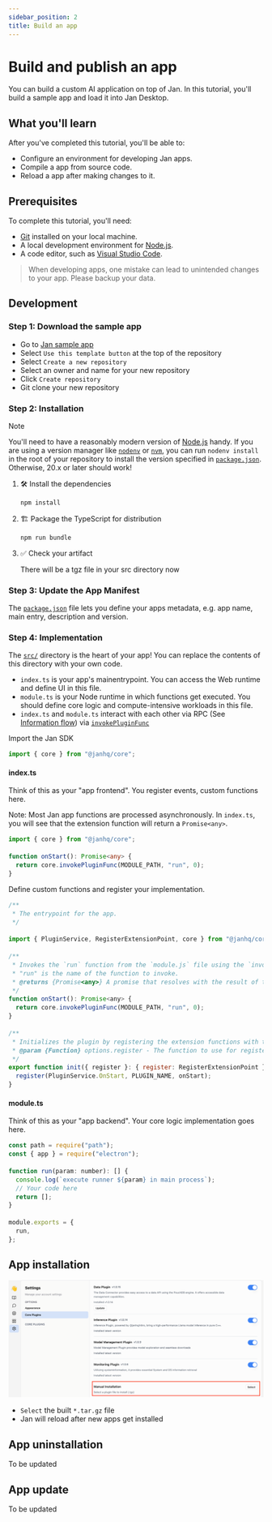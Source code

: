 ```yaml
---
sidebar_position: 2
title: Build an app
---
```


# Build and publish an app

You can build a custom AI application on top of Jan.
In this tutorial, you'll build a sample app and load it into Jan Desktop.

## What you'll learn

After you've completed this tutorial, you'll be able to:

- Configure an environment for developing Jan apps.
- Compile a app from source code.
- Reload a app after making changes to it.

## Prerequisites

To complete this tutorial, you'll need:

- [Git](https://git-scm.com/) installed on your local machine.
- A local development environment for [Node.js](https://node.js.org/en/about/).
- A code editor, such as [Visual Studio Code](https://code.visualstudio.com/).

> When developing apps, one mistake can lead to unintended changes to your app. Please backup your data.

## Development

### Step 1: Download the sample app

- Go to [Jan sample app](https://github.com/janhq/jan-sample-app)
- Select `Use this template button` at the top of the repository
- Select `Create a new repository`
- Select an owner and name for your new repository
- Click `Create repository`
- Git clone your new repository

### Step 2: Installation

> [!NOTE]
>
> You'll need to have a reasonably modern version of
> [Node.js](https://nodejs.org) handy. If you are using a version manager like
> [`nodenv`](https://github.com/nodenv/nodenv) or
> [`nvm`](https://github.com/nvm-sh/nvm), you can run `nodenv install` in the
> root of your repository to install the version specified in
> [`package.json`](./package.json). Otherwise, 20.x or later should work!

1. :hammer_and_wrench: Install the dependencies

   ```bash
   npm install
   ```

1. :building_construction: Package the TypeScript for distribution

   ```bash
   npm run bundle
   ```

1. :white_check_mark: Check your artifact

   There will be a tgz file in your src directory now

### Step 3: Update the App Manifest

The [`package.json`](package.json) file lets you define your apps metadata, e.g.
app name, main entry, description and version.

### Step 4: Implementation

The [`src/`](./src/) directory is the heart of your app! You can replace the contents of this directory with your own code.

- `index.ts` is your app's mainentrypoint. You can access the Web runtime and define UI in this file.
- `module.ts` is your Node runtime in which functions get executed. You should define core logic and compute-intensive workloads in this file.
- `index.ts` and `module.ts` interact with each other via RPC (See [Information flow](./app-anatomy.md#information-flow)) via [`invokePluginFunc`](../reference/01_init.md#invokepluginfunc)

Import the Jan SDK

```typescript
import { core } from "@janhq/core";
```

#### index.ts

Think of this as your "app frontend". You register events, custom functions here.

Note: Most Jan app functions are processed asynchronously. In `index.ts`, you will see that the extension function will return a `Promise<any>`.

```typescript
import { core } from "@janhq/core";

function onStart(): Promise<any> {
  return core.invokePluginFunc(MODULE_PATH, "run", 0);
}
```

Define custom functions and register your implementation.

```javascript
/**
 * The entrypoint for the app.
 */

import { PluginService, RegisterExtensionPoint, core } from "@janhq/core";

/**
 * Invokes the `run` function from the `module.js` file using the `invokePluginFunc` method.
 * "run" is the name of the function to invoke.
 * @returns {Promise<any>} A promise that resolves with the result of the `run` function.
 */
function onStart(): Promise<any> {
  return core.invokePluginFunc(MODULE_PATH, "run", 0);
}

/**
 * Initializes the plugin by registering the extension functions with the given register function.
 * @param {Function} options.register - The function to use for registering the extension functions
 */
export function init({ register }: { register: RegisterExtensionPoint }) {
  register(PluginService.OnStart, PLUGIN_NAME, onStart);
}
```

#### module.ts

Think of this as your "app backend". Your core logic implementation goes here.

```javascript
const path = require("path");
const { app } = require("electron");

function run(param: number): [] {
  console.log(`execute runner ${param} in main process`);
  // Your code here
  return [];
}

module.exports = {
  run,
};
```

## App installation

![Manual installation](img/build-app-1.png)

- `Select` the built `*.tar.gz` file
- Jan will reload after new apps get installed

## App uninstallation

To be updated

## App update

To be updated
